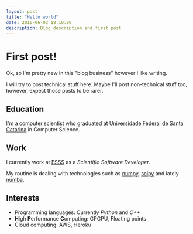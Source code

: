 ```yaml
---
layout: post
title: "Hello world"
date: 2016-06-02 18:10:00
description: Blog description and first post
---
```


# First post!

Ok, so I'm pretty new in this "blog business" however I like writing.

I will try to post technical stuff here. Maybe I'll post non-technical stuff too, however, expect those posts to be rarer.

## Education

I'm a computer scientist who graduated at [Universidade Federal de Santa Catarina](http://ufsc.br/) in Computer Science.

## Work

I currently work at [ESSS](http://www.esss.com.br/) as a *Scientific Software Developer*.

My routine is dealing with technologies such as [numpy](http://www.numpy.org/), [scipy](https://www.scipy.org/) and lately [numba](http://numba.pydata.org/).

## Interests

- Programming languages: Currently *Python* and *C++*
- **H**igh **P**erformance **C**omputing: GPGPU, Floating points
- Cloud computing: AWS, Heroku